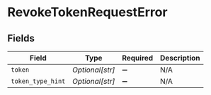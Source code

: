 # RevokeTokenRequestError


## Fields

| Field              | Type               | Required           | Description        |
| ------------------ | ------------------ | ------------------ | ------------------ |
| `token`            | *Optional[str]*    | :heavy_minus_sign: | N/A                |
| `token_type_hint`  | *Optional[str]*    | :heavy_minus_sign: | N/A                |
